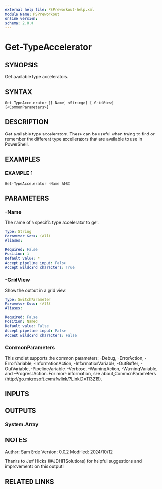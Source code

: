 ```yaml
---
external help file: PSPreworkout-help.xml
Module Name: PSPreworkout
online version:
schema: 2.0.0
---
```


# Get-TypeAccelerator

## SYNOPSIS
Get available type accelerators.

## SYNTAX

```
Get-TypeAccelerator [[-Name] <String>] [-GridView] [<CommonParameters>]
```

## DESCRIPTION
Get available type accelerators.
These can be useful when trying to find or remember the different type accellerators that are available to use in PowerShell.

## EXAMPLES

### EXAMPLE 1
```
Get-TypeAccelerator -Name ADSI
```

## PARAMETERS

### -Name
The name of a specific type accelerator to get.

```yaml
Type: String
Parameter Sets: (All)
Aliases:

Required: False
Position: 1
Default value: *
Accept pipeline input: False
Accept wildcard characters: True
```

### -GridView
Show the output in a grid view.

```yaml
Type: SwitchParameter
Parameter Sets: (All)
Aliases:

Required: False
Position: Named
Default value: False
Accept pipeline input: False
Accept wildcard characters: False
```

### CommonParameters
This cmdlet supports the common parameters: -Debug, -ErrorAction, -ErrorVariable, -InformationAction, -InformationVariable, -OutBuffer, -OutVariable, -PipelineVariable, -Verbose, -WarningAction, -WarningVariable, and -ProgressAction. 
For more information, see about_CommonParameters (http://go.microsoft.com/fwlink/?LinkID=113216).

## INPUTS

## OUTPUTS

### System.Array
## NOTES
Author: Sam Erde
Version: 0.0.2
Modified: 2024/10/12

Thanks to Jeff Hicks (@JDHITSolutions) for helpful suggestions and improvements on this output!

## RELATED LINKS
